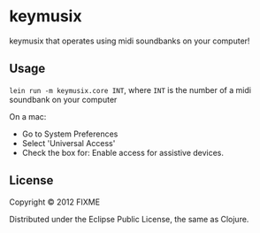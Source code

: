 # keymusix

keymusix that operates using midi soundbanks on your computer!

## Usage

`lein run -m keymusix.core INT`, where `INT` is the number of a midi soundbank on your computer

On a mac:
* Go to System Preferences
* Select 'Universal Access'
* Check the box for: Enable access for assistive devices.

## License

Copyright © 2012 FIXME

Distributed under the Eclipse Public License, the same as Clojure.
